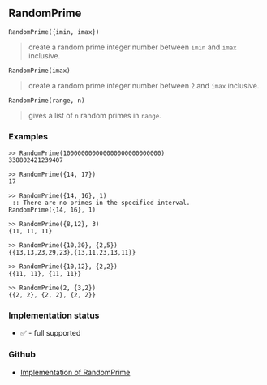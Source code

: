 ## RandomPrime

```
RandomPrime({imin, imax})
```

> create a random prime integer number between `imin` and `imax` inclusive.

```
RandomPrime(imax)
```

> create a random prime integer number between `2` and `imax` inclusive.
 
```
RandomPrime(range, n)
```

> gives a list of `n` random primes in `range`.
 
    
### Examples

```
>> RandomPrime(100000000000000000000000000)
338802421239407

>> RandomPrime({14, 17})
17

>> RandomPrime({14, 16}, 1)
 :: There are no primes in the specified interval.
RandomPrime({14, 16}, 1)

>> RandomPrime({8,12}, 3)
{11, 11, 11}

>> RandomPrime({10,30}, {2,5})
{{13,13,23,29,23},{13,11,23,13,11}}

>> RandomPrime({10,12}, {2,2})
{{11, 11}, {11, 11}}

>> RandomPrime(2, {3,2})
{{2, 2}, {2, 2}, {2, 2}}
```






### Implementation status

* &#x2705; - full supported

### Github

* [Implementation of RandomPrime](https://github.com/axkr/symja_android_library/blob/master/symja_android_library/matheclipse-core/src/main/java/org/matheclipse/core/builtin/RandomFunctions.java#L471) 
